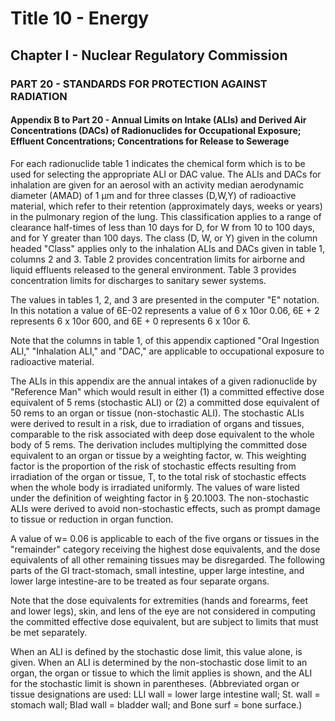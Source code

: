 
# Title 10 - Energy
## Chapter I - Nuclear Regulatory Commission
### PART 20 - STANDARDS FOR PROTECTION AGAINST RADIATION
#### Appendix B to Part 20 - Annual Limits on Intake (ALIs) and Derived Air Concentrations (DACs) of Radionuclides for Occupational Exposure; Effluent Concentrations; Concentrations for Release to Sewerage

For each radionuclide table 1 indicates the chemical form which is to be used for selecting the appropriate ALI or DAC value. The ALIs and DACs for inhalation are given for an aerosol with an activity median aerodynamic diameter (AMAD) of 1 µm and for three classes (D,W,Y) of radioactive material, which refer to their retention (approximately days, weeks or years) in the pulmonary region of the lung. This classification applies to a range of clearance half-times of less than 10 days for D, for W from 10 to 100 days, and for Y greater than 100 days. The class (D, W, or Y) given in the column headed "Class" applies only to the inhalation ALIs and DACs given in table 1, columns 2 and 3. Table 2 provides concentration limits for airborne and liquid effluents released to the general environment. Table 3 provides concentration limits for discharges to sanitary sewer systems.

The values in tables 1, 2, and 3 are presented in the computer "E" notation. In this notation a value of 6E-02 represents a value of 6 x 10or 0.06, 6E + 2 represents 6 x 10or 600, and 6E + 0 represents 6 x 10or 6.

Note that the columns in table 1, of this appendix captioned "Oral Ingestion ALI," "Inhalation ALI," and "DAC," are applicable to occupational exposure to radioactive material.

The ALIs in this appendix are the annual intakes of a given radionuclide by "Reference Man" which would result in either (1) a committed effective dose equivalent of 5 rems (stochastic ALI) or (2) a committed dose equivalent of 50 rems to an organ or tissue (non-stochastic ALI). The stochastic ALIs were derived to result in a risk, due to irradiation of organs and tissues, comparable to the risk associated with deep dose equivalent to the whole body of 5 rems. The derivation includes multiplying the committed dose equivalent to an organ or tissue by a weighting factor, w. This weighting factor is the proportion of the risk of stochastic effects resulting from irradiation of the organ or tissue, T, to the total risk of stochastic effects when the whole body is irradiated uniformly. The values of ware listed under the definition of weighting factor in § 20.1003. The non-stochastic ALIs were derived to avoid non-stochastic effects, such as prompt damage to tissue or reduction in organ function.

A value of w= 0.06 is applicable to each of the five organs or tissues in the "remainder" category receiving the highest dose equivalents, and the dose equivalents of all other remaining tissues may be disregarded. The following parts of the GI tract-stomach, small intestine, upper large intestine, and lower large intestine-are to be treated as four separate organs.

Note that the dose equivalents for extremities (hands and forearms, feet and lower legs), skin, and lens of the eye are not considered in computing the committed effective dose equivalent, but are subject to limits that must be met separately.

When an ALI is defined by the stochastic dose limit, this value alone, is given. When an ALI is determined by the non-stochastic dose limit to an organ, the organ or tissue to which the limit applies is shown, and the ALI for the stochastic limit is shown in parentheses. (Abbreviated organ or tissue designations are used: LLI wall = lower large intestine wall; St. wall = stomach wall; Blad wall = bladder wall; and Bone surf = bone surface.)
